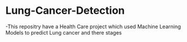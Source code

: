 # Lung-Cancer-Detection

-This repositry have a Health Care project which used Machine Learning Models to predict Lung cancer and there stages 
